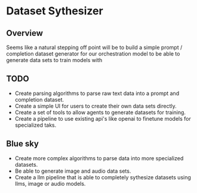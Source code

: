 # Dataset Sythesizer

## Overview

Seems like a natural stepping off point will be to build a simple prompt / completion dataset generator for our orchestration model to be able to generate data sets to train models with

## TODO

- Create parsing algorithms to parse raw text data into a prompt and completion dataset.
- Create a simple UI for users to create their own data sets directly.
- Create a set of tools to allow agents to generate datasets for training.
- Create a pipeline to use existing api's like openai to finetune models for specialized taks.

## Blue sky

- Create more complex algorithms to parse data into more specialized datasets.
- Be able to generate image and audio data sets.
- Create a llm pipeline that is able to completely sythesize datasets using llms, image or audio models. 

